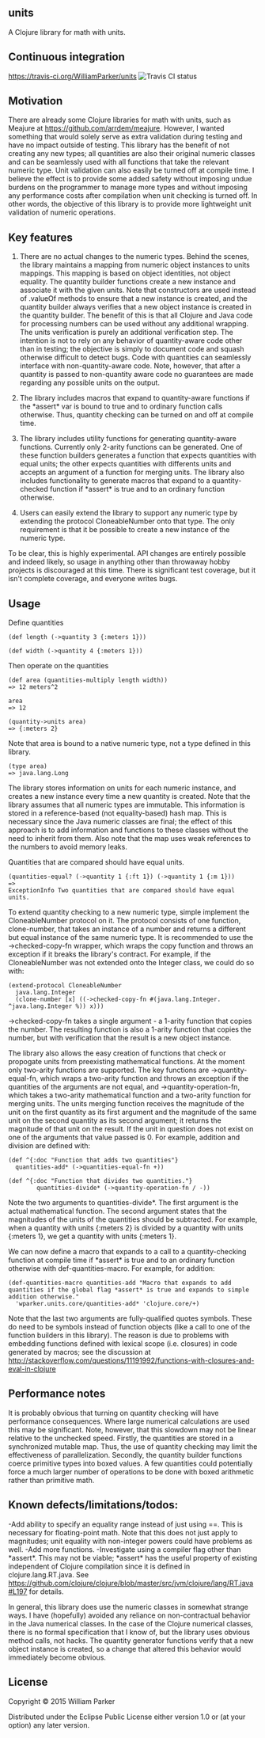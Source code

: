 ## units

A Clojure library for math with units.

## Continuous integration

https://travis-ci.org/WilliamParker/units
![Travis CI status](https://travis-ci.org/WilliamParker/units.svg?branch=master)

## Motivation

There are already some Clojure libraries for math with units, such as Meajure at https://github.com/arrdem/meajure.  However, I wanted something that would solely serve as extra validation during testing and have no impact outside of testing.  This library has the benefit of not creating any new types; all quantities are also their original numeric classes and can be seamlessly used with all functions that take the relevant numeric type.  Unit validation can also easily be turned off at compile time.  I believe the effect is to provide some added safety without imposing undue burdens on the programmer to manage more types and without imposing any performance costs after compilation when unit checking is turned off.  In other words, the objective of this library is to provide more lightweight unit validation of numeric operations.

## Key features

1. There are no actual changes to the numeric types.  Behind the scenes, the library maintains a mapping from numeric object instances to units mappings.  This mapping is based on object identities, not object equality.  The quantity builder functions create a new instance and associate it with the given units.  Note that constructors are used instead of .valueOf methods to ensure that a new instance is created, and the quantity builder always verifies that a new object instance is created in the quantity builder. The benefit of this is that all Clojure and Java code for processing numbers can be used without any additional wrapping.  The units verification is purely an additional verification step.  The intention is not to rely on any behavior of quantity-aware code other than in testing; the objective is simply to document code and squash otherwise difficult to detect bugs.  Code with quantities can seamlessly interface with non-quantity-aware code.  Note, however, that after a quantity is passed to non-quantity aware code no guarantees are made regarding any possible units on the output.

2. The library includes macros that expand to quantity-aware functions if the \*assert\* var is bound to true and to ordinary function calls otherwise.  Thus, quantity checking can be turned on and off at compile time.

3. The library includes utility functions for generating quantity-aware functions.  Currently only 2-arity functions can be generated.  One of these function builders generates a function that expects quantities with equal units; the other expects quantities with differents units and accepts an argument of a function for merging units.  The library also includes functionality to generate macros that expand to a quantity-checked function if \*assert\* is true and to an ordinary function otherwise.

4. Users can easily extend the library to support any numeric type by extending the protocol CloneableNumber onto that type.  The only requirement is that it be possible to create a new instance of the numeric type.


To be clear, this is highly experimental.  API changes are entirely possible and indeed likely, so usage in anything other than throwaway hobby projects is discouraged at this time.  There is significant test coverage, but it isn't complete coverage, and everyone writes bugs.

## Usage
Define quantities

```
(def length (->quantity 3 {:meters 1}))
```

```
(def width (->quantity 4 {:meters 1}))
```

Then operate on the quantities

```
(def area (quantities-multiply length width))
=> 12 meters^2

area
=> 12

(quantity->units area)
=> {:meters 2}
```

Note that area is bound to a native numeric type, not a type defined in this library.

```
(type area)
=> java.lang.Long
```

The library stores information on units for each numeric instance, and creates a new instance every time a new quantity is created.  Note that the library assumes that all numeric types are immutable.
This information is stored in a reference-based (not equality-based) hash map.  This is necessary since the Java numeric classes are final; the effect of this approach is to add information and functions to these classes
without the need to inherit from them.  Also note that the map uses weak references to the numbers to avoid memory leaks.


Quantities that are compared should have equal units.

```
(quantities-equal? (->quantity 1 {:ft 1}) (->quantity 1 {:m 1}))
=>
ExceptionInfo Two quantities that are compared should have equal units.

```

To extend quantity checking to a new numeric type, simple implement the CloneableNumber protocol on it.  The protocol consists of one function, clone-number, that takes an instance of a number and returns a different but equal instance of the same numeric type.  It is recommended to use the ->checked-copy-fn wrapper, which wraps the copy function and throws an exception if it breaks the library's contract.  For example, if the CloneableNumber was not extended onto the Integer class, we could do so with:

```
(extend-protocol CloneableNumber
  java.lang.Integer
  (clone-number [x] ((->checked-copy-fn #(java.lang.Integer. ^java.lang.Integer %)) x)))
```

->checked-copy-fn takes a single argument - a 1-arity function that copies the number.  The resulting function is also a 1-arity function that copies the number, but with verification that the result is a new object instance.

The library also allows the easy creation of functions that check or propogate units from preexisting mathematical functions.  At the moment only two-arity functions are supported.  The key functions are ->quantity-equal-fn, which wraps a two-arity function and throws an exception if the quantities of the arguments are not equal, and ->quantity-operation-fn, which takes a two-arity mathematical function and a two-arity function for merging units.  The units merging function receives the magnitude of the unit on the first quantity as its first argument and the magnitude of the same unit on the second quantity as its second argument; it returns the magnitude of that unit on the result.  If the unit in question does not exist on one of the arguments that value passed is 0.  For example, addition and division are defined with:

```
(def ^{:doc "Function that adds two quantities"}
  quantities-add* (->quantities-equal-fn +))

(def ^{:doc "Function that divides two quantities."}
        quantities-divide* (->quantity-operation-fn / -))
```
Note the two arguments to quantities-divide\*. The first argument is the actual mathematical function.  The second argument states that the magnitudes of the units of the quantities should be subtracted. For example, when a quantity with units {:meters 2} is divided by a quantity with units {:meters 1}, we get a quantity with units {:meters 1}.

We can now define a macro that expands to a call to a quantity-checking function at compile time if \*assert\* is true and to an ordinary function otherwise with def-quantities-macro.  For example, for addition:

```
(def-quantities-macro quantities-add "Macro that expands to add quantities if the global flag *assert* is true and expands to simple addition otherwise."
  'wparker.units.core/quantities-add* 'clojure.core/+)
  ```

  Note that the last two arguments are fully-qualified quotes symbols.  These do need to be symbols instead of function objects (like a call to one of the function builders in this library).  The reason is due to problems with embedding functions defined with lexical scope (i.e. closures) in code generated by macros; see the discussion at http://stackoverflow.com/questions/11191992/functions-with-closures-and-eval-in-clojure

## Performance notes

It is probably obvious that turning on quantity checking will have performance consequences.  Where large numerical calculations are used this may be significant.  Note, however, that this slowdown may not be linear relative to the unchecked speed.  Firstly, the quantities are stored in a synchronized mutable map.  Thus, the use of quantity checking may limit the effectiveness of parallelization.  Secondly, the quantity builder functions coerce primitive types into boxed values.  A few quantities could potentially force a much larger number of operations to be done with boxed arithmetic rather than primitive math.

## Known defects/limitations/todos:
-Add ability to specify an equality range instead of just using ==.  This is necessary for floating-point math.  Note that this does not just apply to magnitudes; unit equality with non-integer powers could have problems as well.
-Add more functions.
-Investigate using a compiler flag other than \*assert\*.  This may not be viable; \*assert\* has the useful property of existing independent of Clojure compilation since it is defined in clojure.lang.RT.java.  See https://github.com/clojure/clojure/blob/master/src/jvm/clojure/lang/RT.java#L197 for details.

In general, this library does use the numeric classes in somewhat strange ways.  I have (hopefully) avoided any reliance on non-contractual behavior in the Java numerical classes.  In the case of the Clojure numerical classes, there is no formal specification that I know of, but the library uses obvious method calls, not hacks.  The quantity generator functions verify that a new object instance is created, so a change that altered this behavior would immediately become obvious.

## License

Copyright © 2015 William Parker

Distributed under the Eclipse Public License either version 1.0 or (at
your option) any later version.
